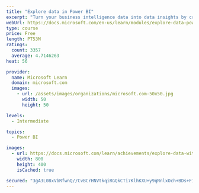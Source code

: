 ```yaml
---
title: "Explore data in Power BI"
excerpt: "Turn your business intelligence data into data insights by creating and configuring Power BI dashboards."
webUrl: https://docs.microsoft.com/en-us/learn/modules/explore-data-power-bi/
type: course
price: Free
length: PT53M
ratings:
  count: 3357
  average: 4.7146263
heat: 56

provider:
  name: Microsoft Learn
  domain: microsoft.com
  images:
    - url: /assets/images/organizations/microsoft.com-50x50.jpg
      width: 50
      height: 50

levels:
  - Intermediate

topics:
  - Power BI

images:
  - url: https://docs.microsoft.com/learn/achievements/explore-data-with-power-bi-desktop-social.png
    width: 800
    height: 400
    isCached: true

secured: "3gA3L08xVbRfwnQ//CvBCrHNVtkqiRGQkCTi7KlhKXU+y9qNnlxOch+BDs+F1nLLy5HRLQEsO1wNRtl04qPorzsfPKLFHFhc6264wy3cVthFB9QY+jq/BGt7pwOS4bU4sIFCvDXACoPa256XpBDlPUvOnwwbMPczw3jBO/qnPf39cHXwjoFFsVnrET45H1TMLWzABA1CzkSVU8weIJ4yCIriHEIB64RBvvcSBDNfK2d3sS6hAv6GghTc4JvVhj+bkupzy88Y7f4om4SrMLGJYZGnk59HPYXK6QsraFFvtH5T1OVrRbw+8OmyUYQkZHgmB0qDwwbj5BRi6HzlrgiCeCjUqFoi6PXJid0Hv1oUjjbkh25IcEoYxUkdYNGJFjwv8tPMEY33weJUsyhsLk5uHLIIeDPYqSGHaNDObQdQqaM=;mvui59m+M9/0j4guloePFg=="
---
```


